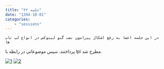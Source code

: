 ```yaml
---
title: "جلسه ۴۳"
date: "1394-10-01"
categories:
    - "sessions"
---
```

    در این جلسه اعضا به رفع اشکال پیرامون نضب گنو لینوکس در انواع لپ تاپ ها
پرداختند. سپس موضوعاتی در رابطه با lpi مطرح شد.

[![1](../../img/9b8e18c6-fdbb-11e6-86dd-a088b4d860141488289289.18717.jpeg)](img/9b8e18c6-fdbb-11e6-86dd-a088b4d860141488289289.18717.jpeg)
[![2](../../img/9b8e1a9c-fdbb-11e6-86dd-a088b4d860141488289289.1872015.jpeg)](img/9b8e1a9c-fdbb-11e6-86dd-a088b4d860141488289289.1872015.jpeg)
